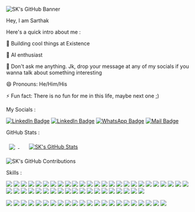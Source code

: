 ![SK's GitHub Banner](https://github.com/itsskofficial/itsskofficial/assets/65887545/5bad5d31-9730-4bfd-8433-5966e78dd8f9)


Hey, I am Sarthak

Here's a quick intro about me :

🔭 Building cool things at Existence

🚀 AI enthusiast

💬 Don't ask me anything. Jk, drop your message at any of my socials if you wanna talk about something interesting

😄 Pronouns: He/Him/His

⚡ Fun fact: There is no fun for me in this life, maybe next one ;)


My Socials : 

[![LinkedIn Badge](https://img.shields.io/badge/LinkedIn-informational?style=flat&logo=linkedin&logoColor=white&color=0D76A8)](https://www.linkedin.com/in/sarthak-karandikar-0223b7228/)
[![LinkedIn Badge](https://img.shields.io/badge/X-informational?style=flat&logo=x&logoColor=white&color=000000)](https://x.com/_itsskofficial_/)
[![WhatsApp Badge](https://img.shields.io/badge/WhatsApp-informational?style=flat&logo=whatsapp&logoColor=white&color=25D366)](https://wa.me/+918275017823/)
[![Mail Badge](https://img.shields.io/badge/Gmail-informational?style=flat&logo=gmail&logoColor=white&color=EA4335)](mailto:itsskofficial03@gmail.com)

GitHub Stats :

<a href="https://github.com/itsskofficial">
  <img align="center" style="margin:0.5rem" src="https://github-readme-stats.vercel.app/api/top-langs/?username=itsskofficial&size_weight=0&count_weight=1&hide=html,css,jupyter%20notebook,purebasic,dockerfile,r&langs_count=3&layout=donut-vertical&theme=radical" />
</a>
<span>&emsp;</span>
<a href="https://github.com/itsskofficial">
  <img align="center" style="margin:0.5rem" src="https://github-readme-stats.vercel.app/api?username=itsskofficial&show_icons=true&line_height=27&count_private=true&theme=radical&rank_icon=github&include_all_commits=true" alt="SK's GitHub Stats" />
</a>

![SK's GitHub Contributions](https://github-readme-streak-stats.herokuapp.com/?&theme=radical&hide_border=true&currStreakNum=F6A085&currStreakLabel=F6A085&user=itsskofficial)

Skills :

![](https://img.shields.io/badge/Code-Python-informational?style=flat&logo=python&logoColor=white&color=3776AB)
![](https://img.shields.io/badge/Code-Javascript-informational?style=flat&logo=javascript&logoColor=white&color=F7DF1E)
![](https://img.shields.io/badge/Code-C-informational?style=flat&logo=c&logoColor=white&color=A8B9CC)
![](https://img.shields.io/badge/Code-C++-informational?style=flat&logo=c++&logoColor=white&color=00599C)
![](https://img.shields.io/badge/Code-HTML5-informational?style=flat&logo=html5&logoColor=white&color=E34F26)
![](https://img.shields.io/badge/Code-CSS3-informational?style=flat&logo=css3&logoColor=white&color=1572B6)
![](https://img.shields.io/badge/Code-ReactJS-informational?style=flat&logo=react&logoColor=white&color=61DAFB)
![](https://img.shields.io/badge/Code-NodeJS-informational?style=flat&logo=node.js&logoColor=white&color=339933)
![](https://img.shields.io/badge/Code-ExpressJS-informational?style=flat&logo=express&logoColor=white&color=000000)
![](https://img.shields.io/badge/Code-NestJS-informational?style=flat&logo=nestjs&logoColor=white&color=E0234E)
![](https://img.shields.io/badge/Code-GraphQL-informational?style=flat&logo=graphql&logoColor=white&color=E10098)
![](https://img.shields.io/badge/Code-MongoDB-informational?style=flat&logo=mongodb&logoColor=white&color=47A248)
![](https://img.shields.io/badge/Code-MySQL-informational?style=flat&logo=mysql&logoColor=white&color=4479A1)
![](https://img.shields.io/badge/Code-Neo4J-informational?style=flat&logo=neo4j&logoColor=white&color=0A6190)
![](https://img.shields.io/badge/Code-NextJS-informational?style=flat&logo=nextjs&logoColor=white&color=000000)
![](https://img.shields.io/badge/Code-TailwindCSS-informational?style=flat&logo=tailwindcss&logoColor=white&color=4dc0b5)
![](https://img.shields.io/badge/Code-Zustand-informational?style=flat&logoColor=white&color=000000)
![](https://img.shields.io/badge/Code-TanstackQuery-informational?style=flat&logo=tanstack&logoColor=white&color=FF4154)
![](https://img.shields.io/badge/Code-Prisma-informational?style=flat&logo=prisma&logoColor=white&color=2D3748)
![](https://img.shields.io/badge/Code-Neon-informational?style=flat&logo=neon&logoColor=white&color=00E5C3)
![](https://img.shields.io/badge/Code-tRPC-informational?style=flat&logo=trpc&logoColor=white&color=398CCB)
![](https://img.shields.io/badge/Code-Inngest-informational?style=flat&logoColor=white&color=F93358)
![](https://img.shields.io/badge/Code-Zod-informational?style=flat&logoColor=white&color=3E6F9F)
![](https://img.shields.io/badge/Code-Electron-informational?style=flat&logo=electron&logoColor=white&color=9bb7c4)
![](https://img.shields.io/badge/Code-TensorFlow-informational?style=flat&logo=tensorflow&logoColor=white&color=FF6F00)
![](https://img.shields.io/badge/Code-NumPy-informational?style=flat&logo=numpy&logoColor=white&color=013243)
![](https://img.shields.io/badge/Code-Pandas-informational?style=flat&logo=pandas&logoColor=white&color=150458)
![](https://img.shields.io/badge/Code-ScikitLearn-informational?style=flat&logo=scikit-learn&logoColor=white&color=F7931E)
![](https://img.shields.io/badge/Code-Arduino-informational?style=flat&logo=arduino&logoColor=white&color=00979D)
![](https://img.shields.io/badge/Code-Selenium-informational?style=flat&logo=selenium&logoColor=white&color=43B02A)
![](https://img.shields.io/badge/Code-Solidity-informational?style=flat&logo=solidity&logoColor=white&color=363636)
![](https://img.shields.io/badge/Code-Ethers-informational?style=flat&logo=ethers&logoColor=white&color=2535A0)
![](https://img.shields.io/badge/Code-Wagmi-informational?style=flat&logo=wagmi&logoColor=white&color=000000)
![](https://img.shields.io/badge/Code-Chainlink-informational?style=flat&logo=chainlink&logoColor=white&color=375BD2)
![](https://img.shields.io/badge/Code-Hardhat-informational?style=flat&logo=hardhat&logoColor=white&color=FFFF00)
![](https://img.shields.io/badge/Code-Docker-informational?style=flat&logo=docker&logoColor=white&color=2496ED)
![](https://img.shields.io/badge/Code-Kubernetes-informational?style=flat&logo=kubernetes&logoColor=white&color=326CE5)
![](https://img.shields.io/badge/Code-Langchain-informational?style=flat&logo=langchain&logoColor=white&color=A1F78C)
![](https://img.shields.io/badge/Code-LlamaIndex-informational?style=flat&logoColor=white&color=000000)
![](https://img.shields.io/badge/Code-ChromaDB-informational?style=flat&logo=chromadb&logoColor=white&color=FFFF00)
![](https://img.shields.io/badge/Code-Flwr-informational?style=flat&logoColor=white&color=000000)
![](https://img.shields.io/badge/Code-MLFlow-informational?style=flat&logo=mlflow&logoColor=white&color=0000FF)
![](https://img.shields.io/badge/Code-DVC-informational?style=flat&logo=dvc&logoColor=white&color=000000)
![](https://img.shields.io/badge/Code-Git-informational?style=flat&logo=git&logoColor=white&color=F05032)


![](https://img.shields.io/badge/Software-Figma-informational?style=flat&logo=figma&logoColor=white&color=F24E1E)
![](https://img.shields.io/badge/Software-Canva-informational?style=flat&logo=canva&logoColor=white&color=00C4CC)
![](https://img.shields.io/badge/Software-Audacity-informational?style=flat&logo=audacity&logoColor=white&color=0000CC)
![](https://img.shields.io/badge/Software-DavinciResolve-informational?style=flat&color=FFFF00)
![](https://img.shields.io/badge/Software-Trello-informational?style=flat&logo=trello&logoColor=white&color=0052CC)
![](https://img.shields.io/badge/Software-Asana-informational?style=flat&logo=asana&logoColor=white&color=273347)
![](https://img.shields.io/badge/Software-GIMP-informational?style=flat&logo=gimp&logoColor=white&color=5C5543)
![](https://img.shields.io/badge/Software-Blender-informational?style=flat&logo=blender&logoColor=white&color=E87D0D)
![](https://img.shields.io/badge/Software-Slack-informational?style=flat&logo=slack&logoColor=white&color=4A154B)
![](https://img.shields.io/badge/Software-Jira-informational?style=flat&logo=jira&logoColor=white&color=0052CC)
![](https://img.shields.io/badge/Software-Confluence-informational?style=flat&logo=confluence&logoColor=white&color=172B4D)
![](https://img.shields.io/badge/Software-Wordpress-informational?style=flat&logo=wordpress&logoColor=white&color=21759B)
![](https://img.shields.io/badge/Software-LMMS-informational?style=flat&logo=lmms&logoColor=white&color=10B146)
![](https://img.shields.io/badge/Software-VSCode-informational?style=flat&logo=visualstudiocode&logoColor=white&color=007ACC)
![](https://img.shields.io/badge/Software-HuggingFace-informational?style=flat&logo=huggingface&logoColor=white&color=FFD21E)
![](https://img.shields.io/badge/Software-GitHub-informational?style=flat&logo=github&logoColor=white&color=181717)
![](https://img.shields.io/badge/Software-Vercel-informational?style=flat&logo=vercel&logoColor=white&color=000000)
![](https://img.shields.io/badge/Software-Render-informational?style=flat&logo=render&logoColor=white&color=000000)
![](https://img.shields.io/badge/Software-Fleek-informational?style=flat&logo=fleek&logoColor=white&color=FF10F0)
![](https://img.shields.io/badge/Software-DagsHub-informational?style=flat&logoColor=white&color=000000)
![](https://img.shields.io/badge/Software-Grafana-informational?style=flat&logo=grafana&logoColor=white&color=F05A28)
![](https://img.shields.io/badge/Software-Postman-informational?style=flat&logo=postman&logoColor=white&color=FF6C37)
